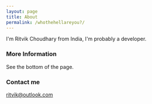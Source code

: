 ```yaml
---
layout: page
title: About
permalink: /whothehellareyou?/
---
```


I'm Ritvik Choudhary from India, I'm probably a developer.

### More Information

See the bottom of the page.

### Contact me

[ritvik@outlook.com](mailto:ritvik@outlook.com)
